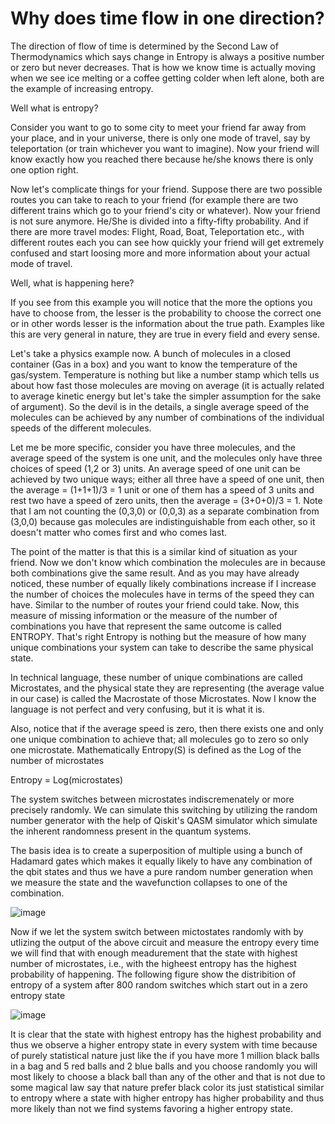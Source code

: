 # Why does time flow in one direction?
The direction of flow of time is determined by the Second Law of Thermodynamics which says change in Entropy is always a positive number or zero but never decreases. That is how we know time is actually moving when we see ice melting or a coffee getting colder when left alone, both are the example of increasing entropy. 

Well what is entropy?

Consider you want to go to some city to meet your friend far away from your place, and in your universe, there is only one mode of travel, say by teleportation (or train whichever you want to imagine). Now your friend will know exactly how you reached there because he/she knows there is only one option right.


Now let's complicate things for your friend. Suppose there are two possible routes you can take to reach to your friend (for example there are two different trains which go to your friend's city or whatever). Now your friend is not sure anymore. He/She is divided into a fifty-fifty probability. And if there are more travel modes: Flight, Road, Boat, Teleportation etc., with different routes each you can see how quickly your friend will get extremely confused and start loosing more and more information about your actual mode of travel. 


Well, what is happening here?

If you see from this example you will notice that the more the options you have to choose from, the lesser is the probability to choose the correct one or in other words lesser is the information about the true path. Examples like this are very general in nature, they are true in every field and every sense. 



Let's take a physics example now. A bunch of molecules in a closed container (Gas in a box) and you want to know the temperature of the gas/system. Temperature is nothing but like a number stamp which tells us about how fast those molecules are moving on average (it is actually related to average kinetic energy but let's take the simpler assumption for the sake of argument). So the devil is in the details, a single average speed of the molecules can be achieved by any number of combinations of the individual speeds of the different molecules.

Let me be more specific, consider you have three molecules, and the average speed of the system is one unit, and the molecules only have three choices of speed (1,2 or 3) units. An average speed of one unit can be achieved by two unique ways; either all three have a speed of one unit, then the average = (1+1+1)/3 = 1 unit or one of them has a speed of 3 units and rest two have a speed of zero units, then the average = (3+0+0)/3 = 1. Note that I am not counting the (0,3,0) or (0,0,3) as a separate combination from (3,0,0) because gas molecules are indistinguishable from each other, so it doesn't matter who comes first and who comes last.



The point of the matter is that this is a similar kind of situation as your friend. Now we don't know which combination the molecules are in because both combinations give the same result. And as you may have already noticed, these number of equally likely combinations increase if I increase the number of choices the molecules have in terms of the speed they can have. Similar to the number of routes your friend could take. Now, this measure of missing information or the measure of the number of combinations you have that represent the same outcome is called ENTROPY. That's right Entropy is nothing but the measure of how many unique combinations your system can take to describe the same physical state. 


In technical language, these number of unique combinations are called Microstates, and the physical state they are representing (the average value in our case) is called the Macrostate of those Microstates. Now I know the language is not perfect and very confusing, but it is what it is.

Also, notice that if the average speed is zero, then there exists one and only one unique combination to achieve that; all molecules go to zero so only one microstate. Mathematically Entropy(S) is defined as the Log of the number of microstates

Entropy = Log(microstates)

The system switches between microstates indiscremenately or more precisely randomly. We can simulate this switching by utilizing the random number generator with the help of Qiskit's QASM simulator which simulate the inherent randomness present in the quantum systems.

The basis idea is to create a superposition of multiple using a bunch of Hadamard gates which makes it equally likely to have any combination of the qbit states and thus we have a pure random number generation when we measure the state and the wavefunction collapses to one of the combination.

![image](https://user-images.githubusercontent.com/51285582/200149103-1e8885fc-6fc0-46b5-a0a8-13b5d7183c51.png)

Now if we let the system switch between mictostates randomly with by utlizing the output of the above circuit and measure the entropy every time we will find that with enough meadurement that the state with highest number of microstates, i.e., with the higheest entropy has the highest probability of happening. The following figure show the distribition of entropy of a system after 800 random switches which start out in a zero entropy state

![image](https://user-images.githubusercontent.com/51285582/200149258-02b59a20-9606-41cb-b8a0-f68f45ab1aa4.png)
 
It is clear that the state with highest entropy has the highest probability and thus we observe a higher entropy state in every system with time because of purely statistical nature just like the if you have more 1 million black balls in a bag and 5 red balls and 2 blue balls and you choose randomly you will most likely to choose a black ball than any of the other and that is not due to some magical law say that nature prefer black color its just statistical similar to entropy where a state with higher entropy has higher probability and thus more likely than not we find systems favoring a higher entropy state.

